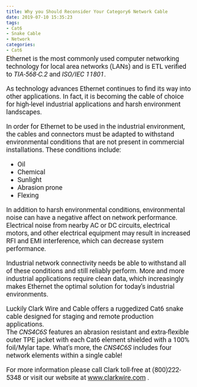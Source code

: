 ```yaml
---
title: Why you Should Reconsider Your Category6 Network Cable
date: 2019-07-10 15:35:23
tags: 
- Cat6
- Snake Cable
- Network
categories: 
- Cat6
---
```

<link href="https://fonts.googleapis.com/css?family=Roboto|Yanone+Kaffeesatz" rel="stylesheet">
<div style="font-family: 'Roboto', sans-serif; font-size: 18px; margin-top: -25px;">
Ethernet is the most commonly used computer networking technology for local area networks (LANs) and is ETL verified to <em>TIA-568-C.2</em> and <em>ISO/IEC 11801</em>.

As technology advances Ethernet continues to find its way into other applications. In fact, it is becoming the cable of choice for high-level industrial applications and harsh environment landscapes.

In order for Ethernet to be used in the industrial environment,
the cables and connectors must be adapted to withstand
environmental conditions that are not present in commercial
installations. These conditions include:
<ul>
<li>Oil</li>
<li>Chemical
</li>
<li>Sunlight
</li>
<li>Abrasion prone
</li>
<li>Flexing
</li>
</ul>
In addition to harsh environmental conditions, environmental noise can have a negative affect on network performance. 
Electrical noise from nearby AC or DC circuits, electrical motors, and other electrical equipment 
may result in increased RFI and EMI interference, which can decrease system performance. 

Industrial network connectivity needs be able to withstand all of these conditions and still reliably perform. More and more industrial applications require clean data, which increasingly makes Ethernet the optimal solution for today’s
industrial environments.

Luckily Clark Wire and Cable offers a ruggedized Cat6 snake cable designed for staging and remote production applications.
<br/>
The <em>CNS4C6S</em> features an abrasion resistant and extra-flexible outer TPE jacket with each Cat6 element shielded with a 100% foil/Mylar tape.
What's more, the <em>CNS4C6S</em> includes four network elements within a single cable! 

For more information please call Clark toll-free at (800)222-5348 or visit our website at www.clarkwire.com . 
</div>

